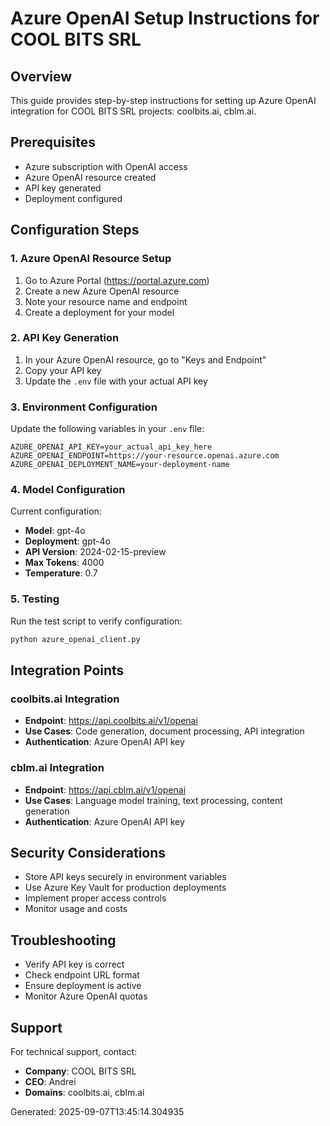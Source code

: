 # Azure OpenAI Setup Instructions for COOL BITS SRL

## Overview
This guide provides step-by-step instructions for setting up Azure OpenAI integration for COOL BITS SRL projects: coolbits.ai, cblm.ai.

## Prerequisites
- Azure subscription with OpenAI access
- Azure OpenAI resource created
- API key generated
- Deployment configured

## Configuration Steps

### 1. Azure OpenAI Resource Setup
1. Go to Azure Portal (https://portal.azure.com)
2. Create a new Azure OpenAI resource
3. Note your resource name and endpoint
4. Create a deployment for your model

### 2. API Key Generation
1. In your Azure OpenAI resource, go to "Keys and Endpoint"
2. Copy your API key
3. Update the `.env` file with your actual API key

### 3. Environment Configuration
Update the following variables in your `.env` file:
```
AZURE_OPENAI_API_KEY=your_actual_api_key_here
AZURE_OPENAI_ENDPOINT=https://your-resource.openai.azure.com
AZURE_OPENAI_DEPLOYMENT_NAME=your-deployment-name
```

### 4. Model Configuration
Current configuration:
- **Model**: gpt-4o
- **Deployment**: gpt-4o
- **API Version**: 2024-02-15-preview
- **Max Tokens**: 4000
- **Temperature**: 0.7

### 5. Testing
Run the test script to verify configuration:
```bash
python azure_openai_client.py
```

## Integration Points

### coolbits.ai Integration
- **Endpoint**: https://api.coolbits.ai/v1/openai
- **Use Cases**: Code generation, document processing, API integration
- **Authentication**: Azure OpenAI API key

### cblm.ai Integration
- **Endpoint**: https://api.cblm.ai/v1/openai
- **Use Cases**: Language model training, text processing, content generation
- **Authentication**: Azure OpenAI API key

## Security Considerations
- Store API keys securely in environment variables
- Use Azure Key Vault for production deployments
- Implement proper access controls
- Monitor usage and costs

## Troubleshooting
- Verify API key is correct
- Check endpoint URL format
- Ensure deployment is active
- Monitor Azure OpenAI quotas

## Support
For technical support, contact:
- **Company**: COOL BITS SRL
- **CEO**: Andrei
- **Domains**: coolbits.ai, cblm.ai

Generated: 2025-09-07T13:45:14.304935
